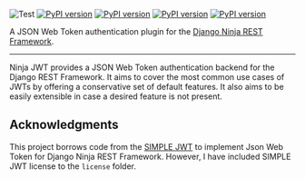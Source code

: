 
![Test](https://github.com/eadwinCode/django-ninja-jwt/workflows/Test/badge.svg)
[![PyPI version](https://badge.fury.io/py/django-ninja-jwt.svg)](https://badge.fury.io/py/django-ninja-jwt)
[![PyPI version](https://img.shields.io/pypi/v/djangorestframework-simplejwt.svg)](https://pypi.python.org/pypi/django-ninja-jwt)
[![PyPI version](https://img.shields.io/pypi/pyversions/django-ninja-jwt.svg)](https://pypi.python.org/pypi/django-ninja-jwt)
[![PyPI version](https://img.shields.io/pypi/djversions/django-ninja-jwt.svg)](https://pypi.python.org/pypi/django-ninja-jwt)

A JSON Web Token authentication plugin for the [Django Ninja REST Framework](https://github.com/vitalik/django-ninja).

------------------------------------------------------------------------

Ninja JWT provides a JSON Web Token authentication backend for the
Django REST Framework. It aims to cover the most common use cases of
JWTs by offering a conservative set of default features. It also aims to
be easily extensible in case a desired feature is not present.

Acknowledgments
------

This project borrows code from the [SIMPLE JWT](https://github.com/jazzband/djangorestframework-simplejwt) to implement Json Web Token for Django Ninja REST Framework.
However, I have included SIMPLE JWT license to the `license` folder.

